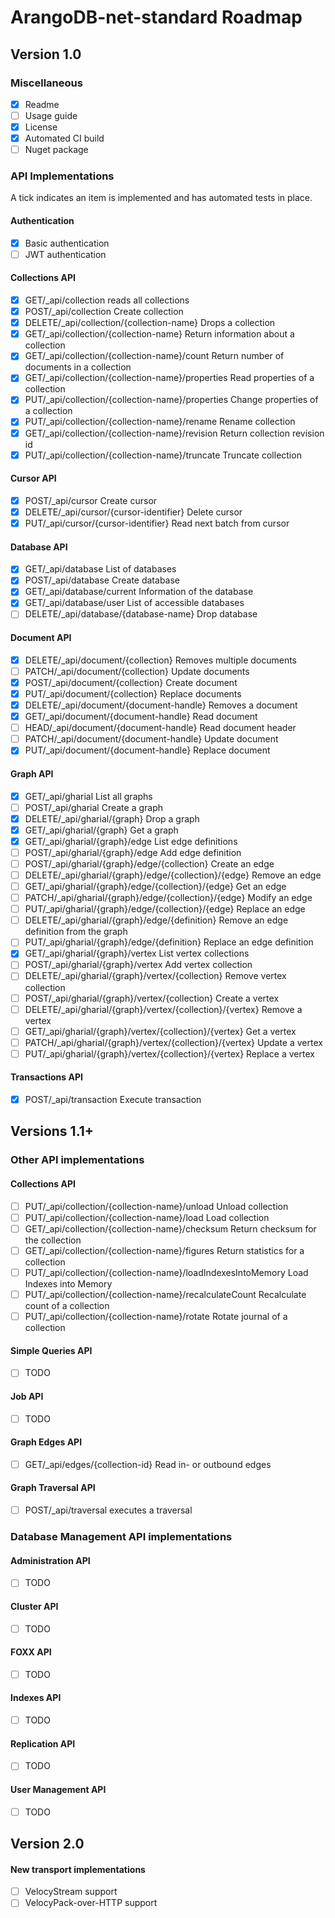 # ArangoDB-net-standard Roadmap
## Version 1.0

### Miscellaneous

- [X]	Readme
- [ ]	Usage guide
- [X]	License
- [X]	Automated CI build
- [ ]	Nuget package

### API Implementations

A tick indicates an item is implemented and has automated tests in place.

#### Authentication

- [X]	Basic authentication
- [ ]	JWT authentication

#### Collections API

- [X]	GET/_api/collection reads all collections
- [X]	POST/_api/collection Create collection
- [X]	DELETE/_api/collection/{collection-name} Drops a collection
- [X]	GET/_api/collection/{collection-name} Return information about a collection
- [X]	GET/_api/collection/{collection-name}/count Return number of documents in a collection
- [X]	GET/_api/collection/{collection-name}/properties Read properties of a collection
- [X]	PUT/_api/collection/{collection-name}/properties Change properties of a collection
- [X]	PUT/_api/collection/{collection-name}/rename Rename collection
- [X]	GET/_api/collection/{collection-name}/revision Return collection revision id
- [X]	PUT/_api/collection/{collection-name}/truncate Truncate collection

#### Cursor API

- [X]	POST/_api/cursor Create cursor
- [X]	DELETE/_api/cursor/{cursor-identifier} Delete cursor
- [X]	PUT/_api/cursor/{cursor-identifier} Read next batch from cursor

#### Database API

- [X]	GET/_api/database List of databases
- [X]	POST/_api/database Create database
- [X]	GET/_api/database/current Information of the database
- [X]	GET/_api/database/user List of accessible databases
- [ ]	DELETE/_api/database/{database-name} Drop database

#### Document API

- [X]	DELETE/_api/document/{collection} Removes multiple documents
- [ ]	PATCH/_api/document/{collection} Update documents
- [X]	POST/_api/document/{collection} Create document
- [X]	PUT/_api/document/{collection} Replace documents
- [X]	DELETE/_api/document/{document-handle} Removes a document
- [X]	GET/_api/document/{document-handle} Read document
- [ ]	HEAD/_api/document/{document-handle} Read document header
- [ ]	PATCH/_api/document/{document-handle} Update document
- [X]	PUT/_api/document/{document-handle} Replace document

#### Graph API
- [X]	GET/_api/gharial List all graphs
- [ ]	POST/_api/gharial Create a graph
- [X]	DELETE/_api/gharial/{graph} Drop a graph
- [X]	GET/_api/gharial/{graph} Get a graph
- [X]	GET/_api/gharial/{graph}/edge List edge definitions
- [ ]	POST/_api/gharial/{graph}/edge Add edge definition
- [ ]	POST/_api/gharial/{graph}/edge/{collection} Create an edge
- [ ]	DELETE/_api/gharial/{graph}/edge/{collection}/{edge} Remove an edge
- [ ]	GET/_api/gharial/{graph}/edge/{collection}/{edge} Get an edge
- [ ]	PATCH/_api/gharial/{graph}/edge/{collection}/{edge} Modify an edge
- [ ]	PUT/_api/gharial/{graph}/edge/{collection}/{edge} Replace an edge
- [ ]	DELETE/_api/gharial/{graph}/edge/{definition} Remove an edge definition from the graph
- [ ]	PUT/_api/gharial/{graph}/edge/{definition} Replace an edge definition
- [X]	GET/_api/gharial/{graph}/vertex List vertex collections
- [ ]	POST/_api/gharial/{graph}/vertex Add vertex collection
- [ ]	DELETE/_api/gharial/{graph}/vertex/{collection} Remove vertex collection
- [ ]	POST/_api/gharial/{graph}/vertex/{collection} Create a vertex
- [ ]	DELETE/_api/gharial/{graph}/vertex/{collection}/{vertex} Remove a vertex
- [ ]	GET/_api/gharial/{graph}/vertex/{collection}/{vertex} Get a vertex
- [ ]	PATCH/_api/gharial/{graph}/vertex/{collection}/{vertex} Update a vertex
- [ ]	PUT/_api/gharial/{graph}/vertex/{collection}/{vertex} Replace a vertex

#### Transactions API

- [X]	POST/_api/transaction Execute transaction

## Versions 1.1+

### Other API implementations

#### Collections API
- [ ]	PUT/_api/collection/{collection-name}/unload Unload collection
- [ ]	PUT/_api/collection/{collection-name}/load Load collection
- [ ]	GET/_api/collection/{collection-name}/checksum Return checksum for the collection
- [ ]	GET/_api/collection/{collection-name}/figures Return statistics for a collection
- [ ]	PUT/_api/collection/{collection-name}/loadIndexesIntoMemory Load Indexes into Memory
- [ ]	PUT/_api/collection/{collection-name}/recalculateCount Recalculate count of a collection
- [ ]	PUT/_api/collection/{collection-name}/rotate Rotate journal of a collection

#### Simple Queries API

- [ ]	TODO

#### Job API

- [ ]	TODO

#### Graph Edges API

- [ ]	GET/_api/edges/{collection-id} Read in- or outbound edges

#### Graph Traversal API

- [ ]	POST/_api/traversal executes a traversal

### Database Management API implementations

#### Administration API

- [ ]	TODO

#### Cluster API

- [ ]	TODO

#### FOXX API

- [ ]	TODO

#### Indexes API

- [ ]	TODO

#### Replication API

- [ ]	TODO

#### User Management API

- [ ]	TODO

## Version 2.0

#### New transport implementations

- [ ]	VelocyStream support
- [ ]	VelocyPack-over-HTTP support
